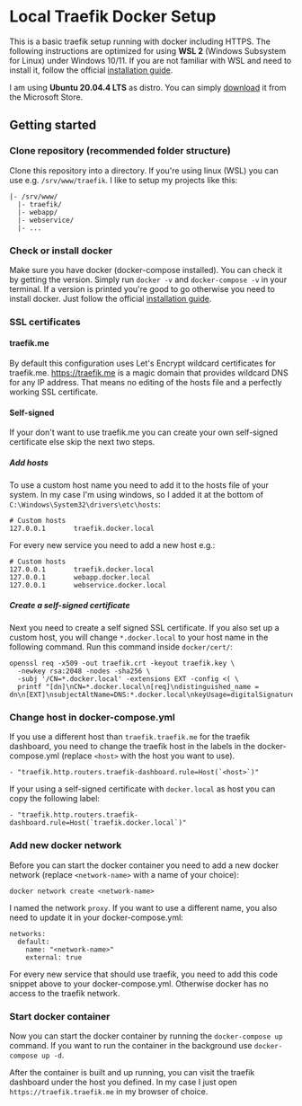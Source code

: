 # Local Traefik Docker Setup

This is a basic traefik setup running with docker including HTTPS. The following instructions are optimized for using **WSL 2** (Windows Subsystem for Linux) under Windows 10/11. If you are not familiar with WSL and need to install it, follow the official [installation guide](https://docs.microsoft.com/windows/wsl/install).

I am using **Ubuntu 20.04.4 LTS** as distro. You can simply [download](https://apps.microsoft.com/store/detail/ubuntu-20044-lts/9MTTCL66CPXJ) it from the Microsoft Store.

## Getting started

### Clone repository (recommended folder structure)

Clone this repository into a directory. If you're using linux (WSL) you can use e.g. `/srv/www/traefik`. I like to setup my projects like this:

```
|- /srv/www/
  |- traefik/
  |- webapp/
  |- webservice/
  |- ...
```

### Check or install docker

Make sure you have docker (docker-compose installed). You can check it by getting the version. Simply run `docker -v` and `docker-compose -v` in your terminal. If a version is printed you're good to go otherwise you need to install docker. Just follow the official [installation guide](https://docs.docker.com/get-docker/).

### SSL certificates

#### traefik.me

By default this configuration uses Let's Encrypt wildcard certificates for traefik.me. https://traefik.me is a magic domain that provides wildcard DNS for any IP address. That means no editing of the hosts file and a perfectly working SSL certificate.

#### Self-signed

If your don't want to use traefik.me you can create your own self-signed certificate else skip the next two steps.

##### Add hosts

To use a custom host name you need to add it to the hosts file of your system. In my case I'm using windows, so I added it at the bottom of `C:\Windows\System32\drivers\etc\hosts`:

```
# Custom hosts
127.0.0.1       traefik.docker.local
```

For every new service you need to add a new host e.g.:

```
# Custom hosts
127.0.0.1       traefik.docker.local
127.0.0.1       webapp.docker.local
127.0.0.1       webservice.docker.local
```

##### Create a self-signed certificate

Next you need to create a self signed SSL certificate. If you also set up a custom host, you will change `*.docker.local` to your host name in the following command. Run this command inside `docker/cert/`:

```
openssl req -x509 -out traefik.crt -keyout traefik.key \
  -newkey rsa:2048 -nodes -sha256 \
  -subj '/CN=*.docker.local' -extensions EXT -config <( \
  printf "[dn]\nCN=*.docker.local\n[req]\ndistinguished_name = dn\n[EXT]\nsubjectAltName=DNS:*.docker.local\nkeyUsage=digitalSignature\nextendedKeyUsage=serverAuth")
```

### Change host in docker-compose.yml

If you use a different host than `traefik.traefik.me` for the traefik dashboard, you need to change the traefik host in the labels in the docker-compose.yml (replace `<host>` with the host you want to use).

```
- "traefik.http.routers.traefik-dashboard.rule=Host(`<host>`)"
```

If your using a self-signed certificate with `docker.local` as host you can copy the following label:

```
- "traefik.http.routers.traefik-dashboard.rule=Host(`traefik.docker.local`)"
```

### Add new docker network

Before you can start the docker container you need to add a new docker network (replace `<network-name>` with a name of your choice):

```
docker network create <network-name>
```

I named the network `proxy`. If you want to use a different name, you also need to update it in your docker-compose.yml:

```
networks:
  default:
    name: "<network-name>"
    external: true
```

For every new service that should use traefik, you need to add this code snippet above to your docker-compose.yml. Otherwise docker has no access to the traefik network.

### Start docker container

Now you can start the docker container by running the `docker-compose up` command. If you want to run the container in the background use `docker-compose up -d`.

After the container is built and up running, you can visit the traefik dashboard under the host you defined. In my case I just open `https://traefik.traefik.me` in my browser of choice.
